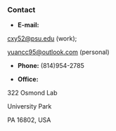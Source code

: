 ### Contact
- **E-mail:** 

<cxy52@psu.edu> (work); 

<yuancc95@outlook.com> (personal)

- **Phone:** (814)954-2785

- **Office:** 

322 Osmond Lab

University Park

PA 16802, USA
<br>












